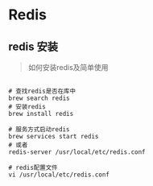 # Redis

## redis 安装
> 如何安装redis及简单使用

```

# 查找redis是否在库中
brew search redis
# 安装redis
brew install redis

# 服务方式启动redis
brew services start redis
# 或者
redis-server /usr/local/etc/redis.conf

# redis配置文件
vi /usr/local/etc/redis.conf
```
